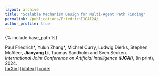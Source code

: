 ```yaml
---
layout: archive
title: "Scalable Mechanism Design for Multi-Agent Path Finding"
permalink: /publications/FriedrichIJCAI24/
author_profile: true
---
```


{% include base_path %}

Paul Friedrich*, Yulun Zhang*, Michael Curry, Ludwig Dierks, Stephen McAleer, **Jiaoyang Li**, Tuomas Sandholm and Sven Seuken.       
<i>International Joint Conference on Artificial Intelligence (**IJCAI**)</i>, (in print), 2024.         
[[arXiv](https://arxiv.org/abs/2401.17044)]
[<a href="javascript:void(0)" onclick="(function(target, id) { if ($('#' + id).css('display') == 'block') { $('#' + id).hide('fast'); $(target).text('bibtex') } else { $('#' + id).show('fast'); $(target).text('bibtex▲') } })(this, 'bibtex-FriedrichIJCAI24');">bibtex</a>]
[[code](https://github.com/lunjohnzhang/MAPF-Mechanism)]         
<div id="bibtex-FriedrichIJCAI24" style="display:none">
<pre>@inproceedings{FriedrichIJCAI24,
  author    = {Paul Friedrich and Yulun Zhang and Michael Curry and Ludwig Dierks and Stephen McAleer and Jiaoyang Li and Tuomas Sandholm and Sven Seuken},
  title     = {Scalable Mechanism Design for Multi-Agent Path Finding},
  booktitle = {Proceedings of the International Joint Conference on Artificial Intelligence (IJCAI)},
  year      = {2024}
}
</pre></div>
     
         

